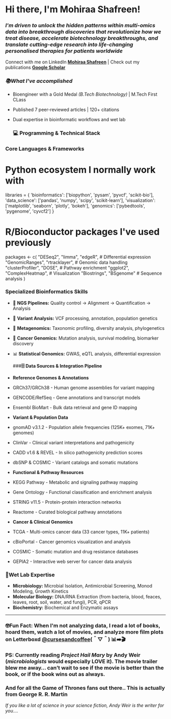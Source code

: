 # Hi there, I'm Mohiraa Shafreen! 
### *I'm driven to unlock the hidden patterns within multi-omics data into breakthrough discoveries that revolutionize how we treat disease, accelerate biotechnology breakthroughs, and translate cutting-edge research into life-changing personalised therapies for patients worldwide*
Connect with me on LinkedIn [**Mohiraa Shafreen**](https://www.linkedin.com/in/mohiraa-shafreen-95829921a) | Check out my publications [**Google Scholar**](https://scholar.google.com/citations?hl=en&user=0mf9Qd0AAAAJ)
  
### *📚What I've accomplished*
* Bioengineer with a Gold Medal _(B.Tech Biotechnology)_ | M.Tech First CLass
* Published 7 peer-reviewed articles | 120+ citations
* Dual expertise in bioinformatic workflows and wet lab

  ### 💻 Programming & Technical Stack
### **Core Languages & Frameworks**
# Python ecosystem I normally work with
libraries = {
    'bioinformatics': ['biopython', 'pysam', 'pyvcf', 'scikit-bio'],
    'data_science': ['pandas', 'numpy', 'scipy', 'scikit-learn'],
    'visualization': ['matplotlib', 'seaborn', 'plotly', 'bokeh'],
    'genomics': ['pybedtools', 'pygenome', 'cyvcf2']
}
# R/Bioconductor packages I've used previously 
packages <- c(
  "DESeq2", "limma", "edgeR",           # Differential expression
  "GenomicRanges", "rtracklayer",       # Genomic data handling  
  "clusterProfiler", "DOSE",            # Pathway enrichment
  "ggplot2", "ComplexHeatmap",          # Visualization
  "Biostrings", "BSgenome"              # Sequence analysis
)

### **Specialized Bioinformatics Skills**
* 🧬 **NGS Pipelines:** Quality control → Alignment → Quantification → Analysis
* 🔬 **Variant Analysis:** VCF processing, annotation, population genetics
* 🦠 **Metagenomics:** Taxonomic profiling, diversity analysis, phylogenetics
* 🎯 **Cancer Genomics:** Mutation analysis, survival modeling, biomarker discovery
* 📊 **Statistical Genomics:** GWAS, eQTL analysis, differential expression

  ###**🗄️ Data Sources & Integration Pipeline**
* **Reference Genomes & Annotations**
* GRCh37/GRCh38 - Human genome assemblies for variant mapping
* GENCODE/RefSeq - Gene annotations and transcript models
* Ensembl BioMart - Bulk data retrieval and gene ID mapping
* **Variant & Population Data**
* gnomAD v3.1.2 - Population allele frequencies (125K+ exomes, 71K+ genomes)
* ClinVar - Clinical variant interpretations and pathogenicity
* CADD v1.6 & REVEL - In silico pathogenicity prediction scores
* dbSNP & COSMIC - Variant catalogs and somatic mutations
* **Functional & Pathway Resources**
* KEGG Pathway - Metabolic and signaling pathway mapping
* Gene Ontology - Functional classification and enrichment analysis
* STRING v11.5 - Protein-protein interaction networks
* Reactome - Curated biological pathway annotations
* **Cancer & Clinical Genomics**
* TCGA - Multi-omics cancer data (33 cancer types, 11K+ patients)
* cBioPortal - Cancer genomics visualization and analysis
* COSMIC - Somatic mutation and drug resistance databases
* GEPIA2 - Interactive web server for cancer data analysis

### **🔬Wet Lab Expertise**
* **Microbiology:** Microbial Isolation, Antimicrobial Screening, Monod Modeling, Growth Kinetics
* **Molecular Biology:** DNA/RNA Extraction (from bacteria, blood, feaces, leaves, root, soil, water, and fungi), PCR, qPCR
* **Biochemistry:** Biochemical and Enzymatic assays
----
### **🤓Fun Fact:** When I'm not analyzing data, I read a lot of books, hoard them, watch a lot of movies, and analyze more film plots on Letterboxd [**@cursesandcoffee**](https://letterboxd.com/cursesandcoffee/)(＾▽＾)  📊➡️🎬
### PS: Currently reading _**Project Hail Mary**_ by Andy Weir (_microbiologists_ would especially LOVE it). The movie trailer blew me away… can’t wait to see if the movie is better than the book, or if the book wins out as always.
### And for all the Game of Thrones fans out there.. This is actually from George R. R. Martin
_If you like a lot of science in your science fiction, Andy Weir is the writer for you...._
